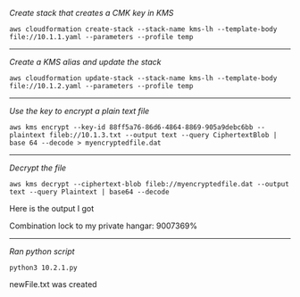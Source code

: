 *Create stack that creates a CMK key in KMS*
```
aws cloudformation create-stack --stack-name kms-lh --template-body file://10.1.1.yaml --parameters --profile temp
```
-------------------------------------------------------------------------------------------------------
*Create a KMS alias and update the stack*
```
aws cloudformation update-stack --stack-name kms-lh --template-body file://10.1.2.yaml --parameters --profile temp
```
-------------------------------------------------------------------------------------------------------
*Use the key to encrypt a plain text file*
```
aws kms encrypt --key-id 88ff5a76-86d6-4864-8869-905a9debc6bb --plaintext fileb://10.1.3.txt --output text --query CiphertextBlob | base 64 --decode > myencryptedfile.dat
```
-------------------------------------------------------------------------------------------------------
*Decrypt the file*
```
aws kms decrypt --ciphertext-blob fileb://myencryptedfile.dat --output text --query Plaintext | base64 --decode 
```

Here is the output I got

Combination lock to my private hangar: 9007369%                                                                  

--------------------------------------------------------------------------------------------------------
*Ran python script*
```
python3 10.2.1.py 
```

newFile.txt was created